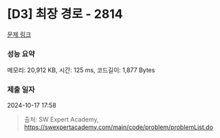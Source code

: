 # [D3] 최장 경로 - 2814 

[문제 링크](https://swexpertacademy.com/main/code/problem/problemDetail.do?contestProbId=AV7GOPPaAeMDFAXB) 

### 성능 요약

메모리: 20,912 KB, 시간: 125 ms, 코드길이: 1,877 Bytes

### 제출 일자

2024-10-17 17:58



> 출처: SW Expert Academy, https://swexpertacademy.com/main/code/problem/problemList.do